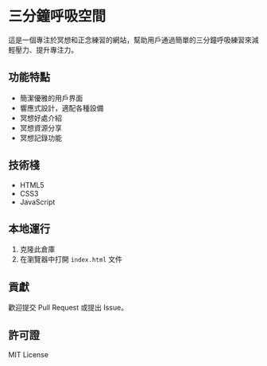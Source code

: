 # 三分鐘呼吸空間

這是一個專注於冥想和正念練習的網站，幫助用戶通過簡單的三分鐘呼吸練習來減輕壓力、提升專注力。

## 功能特點

- 簡潔優雅的用戶界面
- 響應式設計，適配各種設備
- 冥想好處介紹
- 冥想資源分享
- 冥想記錄功能

## 技術棧

- HTML5
- CSS3
- JavaScript

## 本地運行

1. 克隆此倉庫
2. 在瀏覽器中打開 `index.html` 文件

## 貢獻

歡迎提交 Pull Request 或提出 Issue。

## 許可證

MIT License 